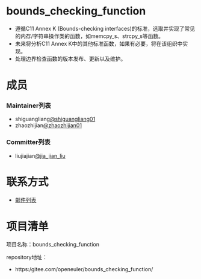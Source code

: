 ﻿# bounds_checking_function

- 遵循C11 Annex K (Bounds-checking interfaces)的标准，选取并实现了常见的内存/字符串操作类的函数，如memcpy_s、strcpy_s等函数。
- 未来将分析C11 Annex K中的其他标准函数，如果有必要，将在该组织中实现。
- 处理边界检查函数的版本发布、更新以及维护。

# 成员


### Maintainer列表

- shiguangliang[@shiguangliang01](#https://gitee.com/shiguangliang01)
- zhaozhijian[@zhaozhijian01](#https://gitee.com/zhaozhijian01)


### Committer列表

- liujiajian[@jia_jian_liu](#https://gitee.com/jia_jian_liu)

# 联系方式

- [邮件列表](sig-bounds_checking_function@openeuler.org)


# 项目清单

项目名称：bounds_checking_function

repository地址：

- https:/gitee.com/openeuler/bounds_checking_function/
